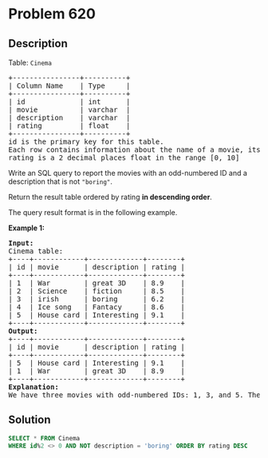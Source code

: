 # Problem 620

## Description

Table: `Cinema`

<pre>
+----------------+----------+
| Column Name    | Type     |
+----------------+----------+
| id             | int      |
| movie          | varchar  |
| description    | varchar  |
| rating         | float    |
+----------------+----------+
id is the primary key for this table.
Each row contains information about the name of a movie, its genre, and its rating.
rating is a 2 decimal places float in the range [0, 10]
</pre>

Write an SQL query to report the movies with an odd-numbered ID and a description that is not `"boring"`.

Return the result table ordered by rating **in descending order**.

The query result format is in the following example.

**Example 1:**

<pre>
<b>Input:</b>
Cinema table:
+----+------------+-------------+--------+
| id | movie      | description | rating |
+----+------------+-------------+--------+
| 1  | War        | great 3D    | 8.9    |
| 2  | Science    | fiction     | 8.5    |
| 3  | irish      | boring      | 6.2    |
| 4  | Ice song   | Fantacy     | 8.6    |
| 5  | House card | Interesting | 9.1    |
+----+------------+-------------+--------+
<b>Output:</b>
+----+------------+-------------+--------+
| id | movie      | description | rating |
+----+------------+-------------+--------+
| 5  | House card | Interesting | 9.1    |
| 1  | War        | great 3D    | 8.9    |
+----+------------+-------------+--------+
<b>Explanation:</b>
We have three movies with odd-numbered IDs: 1, 3, and 5. The movie with ID = 3 is boring so we do not include it in the answer.
</pre>

## Solution

```sql
SELECT * FROM Cinema
WHERE id%2 <> 0 AND NOT description = 'boring' ORDER BY rating DESC
```
